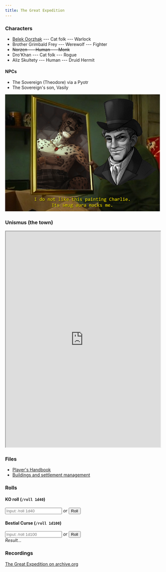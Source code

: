 ```yaml
---
title: The Great Expedition
---
```


### Characters

* [Belek Oorzhak](belek) --- Cat folk --- Warlock
* Brother Grimbald Frey --- Werewolf --- Fighter
* ~~Norzen --- Human --- Monk~~
* Dro'Khan --- Cat folk --- Rogue
* Aliz Skultety --- Human --- Druid Hermit

#### NPCs

* The Sovereign (Theodore) via a Pyotr
* The Sovereign's son, Vasily

![Do not want](grrcats.png)

### Unismus (the town)

<iframe src="https://docs.google.com/spreadsheets/d/e/2PACX-1vRu8zqSDyM6qT0QrkKAswTpD0BxXuEtxZifYBZhRDrMvWEYI_sjAK1TySbaRcRCkMrlwQL8wI1qxuYa/pubhtml?gid=0&amp;single=true&amp;widget=true&amp;headers=false" style="width: 100%; height: 700px;"></iframe>

### Files

* [Player's Handbook](players-handbook.pdf)
* [Buildings and settlement management](buildings.pdf)

### Rolls

<div class="ko-roll">
<h4>KO roll (<code>/roll 1d40</code>)</h4>
<input type="number" placeholder="Input: /roll 1d40" onchange="koRoll(this.value) "/> <em>or</em> <button onclick="koRoll(-1)">Roll</button><br/>
<span class="description"></span>
</div>

<div class="bc-roll">
<h4>Bestial Curse (<code>/roll 1d100</code>)</h4>
<input type="number" placeholder="Input: /roll 1d100" onchange="bcRoll(this.value)" /> <em>or</em> <button onclick="bcRoll(-1)">Roll</button><br/>
<em class="title">Result...</em><br/>
<span class="description"></span>
</div>

<script src="rolls.js"></script>

### Recordings

[The Great Expedition on archive.org](https://archive.org/details/the-great-expedition)
